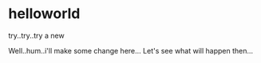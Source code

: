 # helloworld
try..try..try a new

Well..hum..i'll make some change here...
Let's see what will happen then...
